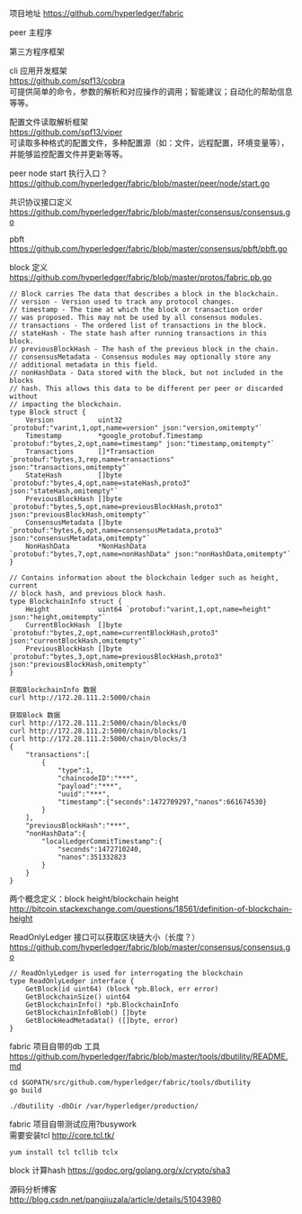 项目地址
https://github.com/hyperledger/fabric

peer 主程序

第三方程序框架

cli 应用开发框架  
https://github.com/spf13/cobra  
可提供简单的命令，参数的解析和对应操作的调用；智能建议；自动化的帮助信息等等。

配置文件读取解析框架  
https://github.com/spf13/viper  
可读取多种格式的配置文件，多种配置源（如：文件，远程配置，环境变量等），并能够监控配置文件并更新等等。

peer node start 执行入口？  
https://github.com/hyperledger/fabric/blob/master/peer/node/start.go

共识协议接口定义  
https://github.com/hyperledger/fabric/blob/master/consensus/consensus.go

pbft  
https://github.com/hyperledger/fabric/blob/master/consensus/pbft/pbft.go

block 定义  
https://github.com/hyperledger/fabric/blob/master/protos/fabric.pb.go  
```
// Block carries The data that describes a block in the blockchain.
// version - Version used to track any protocol changes.
// timestamp - The time at which the block or transaction order
// was proposed. This may not be used by all consensus modules.
// transactions - The ordered list of transactions in the block.
// stateHash - The state hash after running transactions in this block.
// previousBlockHash - The hash of the previous block in the chain.
// consensusMetadata - Consensus modules may optionally store any
// additional metadata in this field.
// nonHashData - Data stored with the block, but not included in the blocks
// hash. This allows this data to be different per peer or discarded without
// impacting the blockchain.
type Block struct {
    Version           uint32                     `protobuf:"varint,1,opt,name=version" json:"version,omitempty"`
    Timestamp         *google_protobuf.Timestamp `protobuf:"bytes,2,opt,name=timestamp" json:"timestamp,omitempty"`
    Transactions      []*Transaction             `protobuf:"bytes,3,rep,name=transactions" json:"transactions,omitempty"`
    StateHash         []byte                     `protobuf:"bytes,4,opt,name=stateHash,proto3" json:"stateHash,omitempty"`
    PreviousBlockHash []byte                     `protobuf:"bytes,5,opt,name=previousBlockHash,proto3" json:"previousBlockHash,omitempty"`
    ConsensusMetadata []byte                     `protobuf:"bytes,6,opt,name=consensusMetadata,proto3" json:"consensusMetadata,omitempty"`
    NonHashData       *NonHashData               `protobuf:"bytes,7,opt,name=nonHashData" json:"nonHashData,omitempty"`
}

// Contains information about the blockchain ledger such as height, current
// block hash, and previous block hash.
type BlockchainInfo struct {
    Height            uint64 `protobuf:"varint,1,opt,name=height" json:"height,omitempty"`
    CurrentBlockHash  []byte `protobuf:"bytes,2,opt,name=currentBlockHash,proto3" json:"currentBlockHash,omitempty"`
    PreviousBlockHash []byte `protobuf:"bytes,3,opt,name=previousBlockHash,proto3" json:"previousBlockHash,omitempty"`
}
```

```
获取BlockchainInfo 数据
curl http://172.28.111.2:5000/chain

获取Block 数据
curl http://172.28.111.2:5000/chain/blocks/0
curl http://172.28.111.2:5000/chain/blocks/1
curl http://172.28.111.2:5000/chain/blocks/3
{
    "transactions":[
        {
            "type":1,
            "chaincodeID":"***",
            "payload":"***",
            "uuid":"***",
            "timestamp":{"seconds":1472709297,"nanos":661674530}
        }
    ],
    "previousBlockHash":"***",
    "nonHashData":{
        "localLedgerCommitTimestamp":{
            "seconds":1472710240,
            "nanos":351332823
        }
    }
}
```

两个概念定义：block height/blockchain height  
http://bitcoin.stackexchange.com/questions/18561/definition-of-blockchain-height

ReadOnlyLedger 接口可以获取区块链大小（长度？）
https://github.com/hyperledger/fabric/blob/master/consensus/consensus.go
```
// ReadOnlyLedger is used for interrogating the blockchain
type ReadOnlyLedger interface {
    GetBlock(id uint64) (block *pb.Block, err error)
    GetBlockchainSize() uint64
    GetBlockchainInfo() *pb.BlockchainInfo
    GetBlockchainInfoBlob() []byte
    GetBlockHeadMetadata() ([]byte, error)
}
```

fabric 项目自带的db 工具  
https://github.com/hyperledger/fabric/blob/master/tools/dbutility/README.md
```
cd $GOPATH/src/github.com/hyperledger/fabric/tools/dbutility
go build

./dbutility -dbDir /var/hyperledger/production/
```

fabric 项目自带测试应用?busywork  
需要安装tcl http://core.tcl.tk/  
```
yum install tcl tcllib tclx
```

block 计算hash https://godoc.org/golang.org/x/crypto/sha3

源码分析博客  
http://blog.csdn.net/pangjiuzala/article/details/51043980

